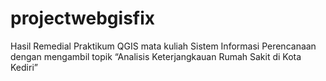 # projectwebgisfix
Hasil Remedial Praktikum QGIS mata kuliah Sistem Informasi Perencanaan dengan mengambil topik “Analisis Keterjangkauan Rumah Sakit di Kota Kediri”
